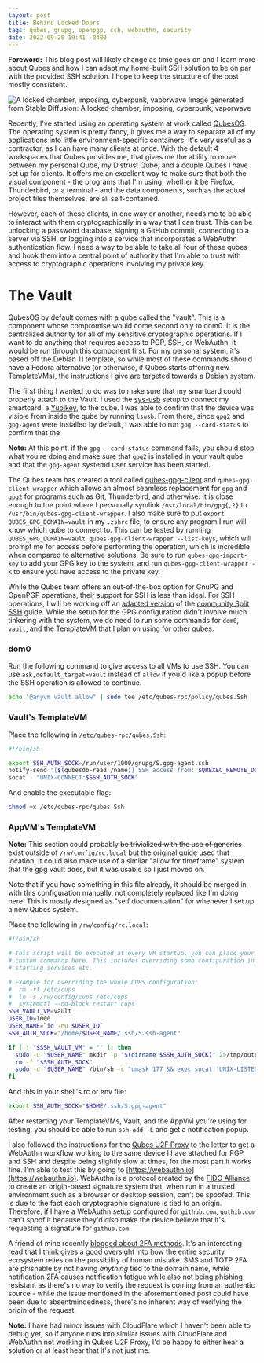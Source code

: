 ```yaml
---
layout: post
title: Behind Locked Doors
tags: qubes, gnupg, openpgp, ssh, webauthn, security
date: 2022-09-20 19:41 -0400
---
```

**Foreword:** This blog post will likely change as time goes on and I learn
more about Qubes and how I can adapt my home-built SSH solution to be on par
with the provided SSH solution. I hope to keep the structure of the post
mostly consistent.

![A locked chamber, imposing, cyberpunk, vaporwave](/assets/images/2022/09/behind-locked-doors-hero.png)
Image generated from Stable Diffusion: A locked chamber, imposing, cyberpunk, vaporwave

Recently, I've started using an operating system at work called [QubesOS]. The
operating system is pretty fancy, it gives me a way to separate all of my
applications into little environment-specific containers. It's very useful as a
contractor, as I can have many clients at once. With the default 4 workspaces
that Qubes provides me, that gives me the ability to move between my personal
Qube, my Distrust Qube, and a couple Qubes I have set up for clients. It offers
me an excellent way to make sure that both the visual component - the programs
that I'm using, whether it be Firefox, Thunderbird, or a terminal - and the
data components, such as the actual project files themselves, are all
self-contained.

However, each of these clients, in one way or another, needs me to be able to
interact with them cryptographically in a way that I can trust. This can be
unlocking a password database, signing a GitHub commit, connecting to a server
via SSH, or logging into a service that incorporates a WebAuthn authentication
flow. I need a way to be able to take all four of these qubes and hook them
into a central point of authority that I'm able to trust with access to
cryptographic operations involving my private key.

# The Vault

QubesOS by default comes with a qube called the "vault". This is a component
whose compromise would come second only to dom0. It is the centralized
authority for all of my sensitive cryptographic operations. If I want to do
anything that requires access to PGP, SSH, or WebAuthn, it would be run through
this component first. For my personal system, it's based off the Debian 11
template, so while most of these commands should have a Fedora alternative (or
otherwise, if Qubes starts offering new TemplateVMs), the instructions I give
are targeted towards a Debian system.

The first thing I wanted to do was to make sure that my smartcard could
properly attach to the Vault. I used the [sys-usb] setup to connect my
smartcard, a [Yubikey], to the qube. I was able to confirm that the device was
visible from inside the qube by running `lsusb`. From there, since `gpg2` and
`gpg-agent` were installed by default, I was able to run `gpg --card-status` to
confirm that the 

**Note:** At this point, if the `gpg --card-status` command fails, you should
stop what you're doing and make sure that `gpg2` is installed in your vault
qube and that the `gpg-agent` systemd user service has been started.

The Qubes team has created a tool called [qubes-gpg-client] and
`qubes-gpg-client-wrapper` which allows an almost seamless replacement for
`gpg` and `gpg2` for programs such as Git, Thunderbird, and otherwise. It is
close enough to the point where I personally symlink `/usr/local/bin/gpg{,2}`
to `/usr/bin/qubes-gpg-client-wrapper`. I also make sure to put `export
QUBES_GPG_DOMAIN=vault` in my `.zshrc` file, to ensure any program I run will
know which qube to connect to. This can be tested by running
`QUBES_GPG_DOMAIN=vault qubes-gpg-client-wrapper --list-keys`, which will
prompt me for access before performing the operation, which is incredible when
compared to alternative solutions. Be sure to run `qubes-gpg-import-key` to add
your GPG key to the system, and run `qubes-gpg-client-wrapper -K` to ensure you
have access to the private key.

While the Qubes team offers an out-of-the-box option for GnuPG and OpenPGP
operations, their support for SSH is less than ideal. For SSH operations, I
will be working off an [adapted version] of the [community Split SSH] guide.
While the setup for the GPG configuration didn't involve much tinkering with
the system, we do need to run some commands for `dom0`, `vault`, and the
TemplateVM that I plan on using for other qubes.

### dom0

Run the following command to give access to all VMs to use SSH.  You can use
`ask,default_target=vault` instead of `allow` if you'd like a popup before the
SSH operation is allowed to continue.

```sh
echo "@anyvm vault allow" | sudo tee /etc/qubes-rpc/policy/qubes.Ssh
```

### Vault's TemplateVM

Place the following in `/etc/qubes-rpc/qubes.Ssh`:

```sh
#!/bin/sh

export SSH_AUTH_SOCK=/run/user/1000/gnupg/S.gpg-agent.ssh
notify-send "[$(qubesdb-read /name)] SSH access from: $QREXEC_REMOTE_DOMAIN"
socat - "UNIX-CONNECT:$SSH_AUTH_SOCK"
```

And enable the executable flag:

```sh
chmod +x /etc/qubes-rpc/qubes.Ssh
```

### AppVM's TemplateVM

**Note:** This section could probably ~~be trivialized with the use of
generics~~ exist outside of `/rw/config/rc.local` but the original guide used
that location. It could also make use of a similar "allow for timeframe" system
that the gpg vault does, but it was usable so I just moved on.

Note that if you have something in this file already, it should be merged in
with this configuration manually, not completely replaced like I'm doing here.
This is mostly designed as "self documentation" for whenever I set up a new
Qubes system.

Place the following in `/rw/config/rc.local`:

```sh
#!/bin/sh

# This script will be executed at every VM startup, you can place your own
# custom commands here. This includes overriding some configuration in /etc,
# starting services etc.

# Example for overriding the whole CUPS configuration:
#  rm -rf /etc/cups
#  ln -s /rw/config/cups /etc/cups
#  systemctl --no-block restart cups
SSH_VAULT_VM=vault
USER_ID=1000
USER_NAME=`id -nu $USER_ID`
SSH_AUTH_SOCK="/home/$USER_NAME/.ssh/S.ssh-agent"

if [ ! "$SSH_VAULT_VM" = "" ]; then
  sudo -u "$USER_NAME" mkdir -p "$(dirname $SSH_AUTH_SOCK)" 2>/tmp/output
  rm -f "$SSH_AUTH_SOCK"
  sudo -u "$USER_NAME" /bin/sh -c "umask 177 && exec socat 'UNIX-LISTEN:$SSH_AUTH_SOCK,fork' 'EXEC:qrexec-client-vm $SSH_VAULT_VM qubes.Ssh'" &
fi
```

And this in your shell's rc or env file:

```sh
export SSH_AUTH_SOCK="$HOME/.ssh/S.gpg-agent"
```

After restarting your TemplateVMs, Vault, and the AppVM you're using for
testing, you should be able to run `ssh-add -L` and get a notification popup.

<!-- TODO: this section isn't the best. Please add more information about U2F
and WebAuthn, and what they do to protect your privacy compared to TOTP and SMS
2FA. -->

I also followed the instructions for the [Qubes U2F Proxy] to the letter to
get a WebAuthn workflow working to the same device I have attached for PGP and
SSH and despite being slightly slow at times, for the most part it works fine.
I'm able to test this by going to [https://webauthn.io](https://webauthn.io).
WebAuthn is a protocol created by the [FIDO Alliance] to create an origin-based
signature system that, when run in a trusted environment such as a browser or
desktop session, can't be spoofed. This is due to the fact each cryptographic
signature is tied to an origin. Therefore, if I have a WebAuthn setup
configured for `github.com`, `guthib.com` can't spoof it because they'd *also*
make the device believe that it's requesting a signature for `github.com`.

A friend of mine recently [blogged about 2FA methods](xe-push-2fa-c-h). It's an
interesting read that I think gives a good oversight into how the entire
security ecosystem relies on the possibility of human mistake. SMS and TOTP 2FA
are phishable by not having *anything* tied to the domain name, while
notification 2FA causes notification fatigue while also not being phishing
resistant as there's no way to verify the request is coming from an authentic
source - while the issue mentioned in the aforementioned post could have been
due to absentmindedness, there's no inherent way of verifying the origin of the
request.

**Note:** I have had minor issues with CloudFlare which I haven't been able to
debug yet, so if anyone runs into similar issues with CloudFlare and WebAuthn
not working in Qubes U2F Proxy, I'd be happy to either hear a solution or at
least hear that it's not just me.

[QubesOS]: https://qubes-os.org/
[Yubikey]: https://www.yubico.com/products/yubikey-5-overview/
[sys-usb]: https://www.qubes-os.org/doc/usb-qubes/
[qubes-gpg-client]: https://www.qubes-os.org/doc/split-gpg/
[adapted version]: https://github.com/hashbang/book/blob/master/content/docs/security/qubes/vault.md#creating-a-socket-for-ssh
[community Split SSH]: https://github.com/Qubes-Community/Contents/blob/master/docs/configuration/split-ssh.md
[Qubes U2F Proxy]: https://www.qubes-os.org/doc/u2f-proxy/
[FIDO Alliance]: https://fidoalliance.org/
[xe-push-2fa-c-h]: https://xeiaso.net/blog/push-2fa-considered-harmful
